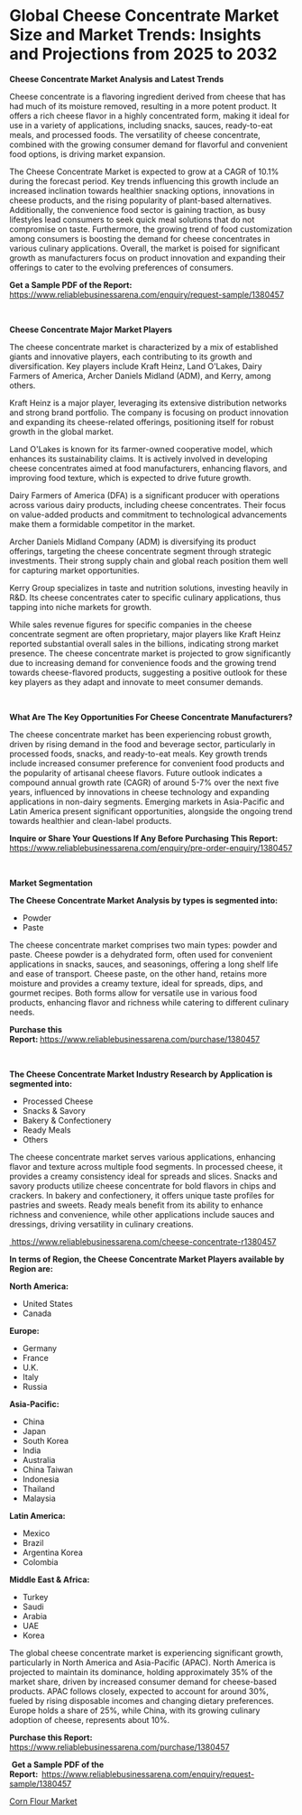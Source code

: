 <p><h1>Global Cheese Concentrate Market Size and Market Trends: Insights and Projections from 2025 to 2032</h1></p><p><strong>Cheese Concentrate Market Analysis and Latest Trends</strong></p>
<p><p>Cheese concentrate is a flavoring ingredient derived from cheese that has had much of its moisture removed, resulting in a more potent product. It offers a rich cheese flavor in a highly concentrated form, making it ideal for use in a variety of applications, including snacks, sauces, ready-to-eat meals, and processed foods. The versatility of cheese concentrate, combined with the growing consumer demand for flavorful and convenient food options, is driving market expansion.</p><p>The Cheese Concentrate Market is expected to grow at a CAGR of 10.1% during the forecast period. Key trends influencing this growth include an increased inclination towards healthier snacking options, innovations in cheese products, and the rising popularity of plant-based alternatives. Additionally, the convenience food sector is gaining traction, as busy lifestyles lead consumers to seek quick meal solutions that do not compromise on taste. Furthermore, the growing trend of food customization among consumers is boosting the demand for cheese concentrates in various culinary applications. Overall, the market is poised for significant growth as manufacturers focus on product innovation and expanding their offerings to cater to the evolving preferences of consumers.</p></p>
<p><strong>Get a Sample PDF of the Report:&nbsp;</strong> <a href="https://www.reliablebusinessarena.com/enquiry/request-sample/1380457?utm_campaign=3531&utm_medium=2&utm_source=Github&utm_content=ia&utm_term=07042025&utm_id=cheese-concentrate">https://www.reliablebusinessarena.com/enquiry/request-sample/1380457</a></p>
<p>&nbsp;</p>
<p><strong>Cheese Concentrate Major Market Players</strong></p>
<p><p>The cheese concentrate market is characterized by a mix of established giants and innovative players, each contributing to its growth and diversification. Key players include Kraft Heinz, Land O'Lakes, Dairy Farmers of America, Archer Daniels Midland (ADM), and Kerry, among others.</p><p>Kraft Heinz is a major player, leveraging its extensive distribution networks and strong brand portfolio. The company is focusing on product innovation and expanding its cheese-related offerings, positioning itself for robust growth in the global market.</p><p>Land O'Lakes is known for its farmer-owned cooperative model, which enhances its sustainability claims. It is actively involved in developing cheese concentrates aimed at food manufacturers, enhancing flavors, and improving food texture, which is expected to drive future growth.</p><p>Dairy Farmers of America (DFA) is a significant producer with operations across various dairy products, including cheese concentrates. Their focus on value-added products and commitment to technological advancements make them a formidable competitor in the market.</p><p>Archer Daniels Midland Company (ADM) is diversifying its product offerings, targeting the cheese concentrate segment through strategic investments. Their strong supply chain and global reach position them well for capturing market opportunities.</p><p>Kerry Group specializes in taste and nutrition solutions, investing heavily in R&D. Its cheese concentrates cater to specific culinary applications, thus tapping into niche markets for growth.</p><p>While sales revenue figures for specific companies in the cheese concentrate segment are often proprietary, major players like Kraft Heinz reported substantial overall sales in the billions, indicating strong market presence. The cheese concentrate market is projected to grow significantly due to increasing demand for convenience foods and the growing trend towards cheese-flavored products, suggesting a positive outlook for these key players as they adapt and innovate to meet consumer demands.</p></p>
<p>&nbsp;</p>
<p><strong>What Are The Key Opportunities For Cheese Concentrate Manufacturers?</strong></p>
<p><p>The cheese concentrate market has been experiencing robust growth, driven by rising demand in the food and beverage sector, particularly in processed foods, snacks, and ready-to-eat meals. Key growth trends include increased consumer preference for convenient food products and the popularity of artisanal cheese flavors. Future outlook indicates a compound annual growth rate (CAGR) of around 5-7% over the next five years, influenced by innovations in cheese technology and expanding applications in non-dairy segments. Emerging markets in Asia-Pacific and Latin America present significant opportunities, alongside the ongoing trend towards healthier and clean-label products.</p></p>
<p><strong>Inquire or Share Your Questions If Any Before Purchasing This Report:</strong> <a href="https://www.reliablebusinessarena.com/enquiry/pre-order-enquiry/1380457?utm_campaign=3531&utm_medium=2&utm_source=Github&utm_content=ia&utm_term=07042025&utm_id=cheese-concentrate">https://www.reliablebusinessarena.com/enquiry/pre-order-enquiry/1380457</a></p>
<p>&nbsp;</p>
<p><strong>Market Segmentation</strong></p>
<p><strong>The Cheese Concentrate Market Analysis by types is segmented into:</strong></p>
<p><ul><li>Powder</li><li>Paste</li></ul></p>
<p><p>The cheese concentrate market comprises two main types: powder and paste. Cheese powder is a dehydrated form, often used for convenient applications in snacks, sauces, and seasonings, offering a long shelf life and ease of transport. Cheese paste, on the other hand, retains more moisture and provides a creamy texture, ideal for spreads, dips, and gourmet recipes. Both forms allow for versatile use in various food products, enhancing flavor and richness while catering to different culinary needs.</p></p>
<p><strong>Purchase this Report:&nbsp;</strong><a href="https://www.reliablebusinessarena.com/purchase/1380457?utm_campaign=3531&utm_medium=2&utm_source=Github&utm_content=ia&utm_term=07042025&utm_id=cheese-concentrate">https://www.reliablebusinessarena.com/purchase/1380457</a></p>
<p>&nbsp;</p>
<p><strong>The Cheese Concentrate Market Industry Research by Application is segmented into:</strong></p>
<p><ul><li>Processed Cheese</li><li>Snacks & Savory</li><li>Bakery & Confectionery</li><li>Ready Meals</li><li>Others</li></ul></p>
<p><p>The cheese concentrate market serves various applications, enhancing flavor and texture across multiple food segments. In processed cheese, it provides a creamy consistency ideal for spreads and slices. Snacks and savory products utilize cheese concentrate for bold flavors in chips and crackers. In bakery and confectionery, it offers unique taste profiles for pastries and sweets. Ready meals benefit from its ability to enhance richness and convenience, while other applications include sauces and dressings, driving versatility in culinary creations.</p></p>
<p><a href="https://www.reliablebusinessarena.com/cheese-concentrate-r1380457?utm_campaign=3531&utm_medium=2&utm_source=Github&utm_content=ia&utm_term=07042025&utm_id=cheese-concentrate">&nbsp;https://www.reliablebusinessarena.com/cheese-concentrate-r1380457</a></p>
<p><strong>In terms of Region, the Cheese Concentrate Market Players available by Region are:</strong></p>
<p>
    <p> <strong> North America: </strong>
        <ul>
            <li>United States</li>
            <li>Canada</li>
        </ul>
        </p> 
    <p> <strong> Europe: </strong>
        <ul>
            <li>Germany</li>
            <li>France</li>
            <li>U.K.</li>
            <li>Italy</li>
            <li>Russia</li>
        </ul>
        </p> 
    <p> <strong> Asia-Pacific: </strong>
        <ul>
            <li>China</li>
            <li>Japan</li>
            <li>South Korea</li>
            <li>India</li>
            <li>Australia</li>
            <li>China Taiwan</li>
            <li>Indonesia</li>
            <li>Thailand</li>
            <li>Malaysia</li>
        </ul>
        </p> 
    <p> <strong> Latin America: </strong>
        <ul>
            <li>Mexico</li>
            <li>Brazil</li>
            <li>Argentina Korea</li>
            <li>Colombia</li>
        </ul>
        </p> 
    <p> <strong> Middle East & Africa: </strong>
        <ul>
            <li>Turkey</li>
            <li>Saudi</li>
            <li>Arabia</li>
            <li>UAE</li>
            <li>Korea</li>
        </ul>
    </p>
    </p>
<p><p>The global cheese concentrate market is experiencing significant growth, particularly in North America and Asia-Pacific (APAC). North America is projected to maintain its dominance, holding approximately 35% of the market share, driven by increased consumer demand for cheese-based products. APAC follows closely, expected to account for around 30%, fueled by rising disposable incomes and changing dietary preferences. Europe holds a share of 25%, while China, with its growing culinary adoption of cheese, represents about 10%.</p></p>
<p><strong>Purchase this Report: </strong><a href="https://www.reliablebusinessarena.com/purchase/1380457?utm_campaign=3531&utm_medium=2&utm_source=Github&utm_content=ia&utm_term=07042025&utm_id=cheese-concentrate">https://www.reliablebusinessarena.com/purchase/1380457</a></p>
<p>&nbsp;<strong>Get a Sample PDF of the Report:&nbsp;&nbsp;</strong><a href="https://www.reliablebusinessarena.com/enquiry/request-sample/1380457?utm_campaign=3531&utm_medium=2&utm_source=Github&utm_content=ia&utm_term=07042025&utm_id=cheese-concentrate">https://www.reliablebusinessarena.com/enquiry/request-sample/1380457</a></p>
<p><strong></strong></p>
<p><p><a href="https://github.com/leijavaagexo/Market-Research-Report-List-1/blob/main/corn-flour-market.md?utm_campaign=3531&utm_medium=2&utm_source=Github&utm_content=ia&utm_term=07042025&utm_id=cheese-concentrate">Corn Flour Market</a></p></p>
